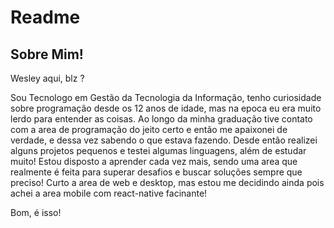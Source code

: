 # Readme

## Sobre Mim!

Wesley aqui, blz ? 

Sou Tecnologo em Gestão da Tecnologia da Informação, tenho curiosidade sobre programação desde os 12 anos de idade, mas na epoca eu era muito lerdo para entender as coisas. Ao longo da minha graduação tive contato com a area de programação do jeito certo e então me apaixonei de verdade, e dessa vez sabendo o que estava fazendo. Desde então realizei alguns projetos pequenos e testei algumas linguagens, além de estudar muito! Estou disposto a aprender cada vez mais, sendo uma area que realmente é feita para superar desafios e buscar soluções sempre que preciso! Curto a area de web e desktop, mas estou me decidindo ainda pois achei a area mobile com react-native facinante!

Bom, é isso!
